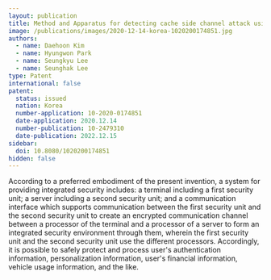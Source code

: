 ```yaml
---
layout: publication
title: Method and Apparatus for detecting cache side channel attack using trusted execution environment
image: /publications/images/2020-12-14-korea-1020200174851.jpg
authors:
  - name: Daehoon Kim
  - name: Hyungwon Park
  - name: Seungkyu Lee
  - name: Seunghak Lee
type: Patent
international: false
patent:
  status: issued
  nation: Korea
  number-application: 10-2020-0174851
  date-application: 2020.12.14
  number-publication: 10-2479310
  date-publication: 2022.12.15
sidebar:
  doi: 10.8080/1020200174851
hidden: false
---
```


According to a preferred embodiment of the present invention, a system for providing integrated security includes: a terminal including a first security unit; a server including a second security unit; and a communication interface which supports communication between the first security unit and the second security unit to create an encrypted communication channel between a processor of the terminal and a processor of a server to form an integrated security environment through them, wherein the first security unit and the second security unit use the different processors. Accordingly, it is possible to safely protect and process user's authentication information, personalization information, user's financial information, vehicle usage information, and the like.
